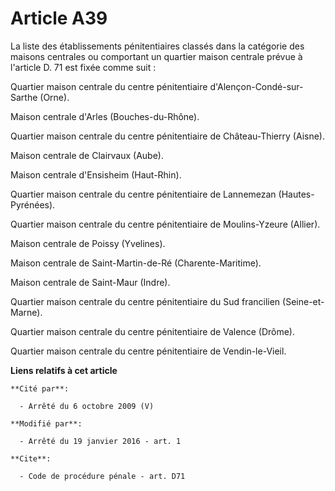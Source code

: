 # Article A39

La liste des établissements pénitentiaires classés dans la catégorie des maisons centrales ou comportant un quartier maison
centrale prévue à l'article D. 71 est fixée comme suit : 

Quartier maison centrale du centre pénitentiaire d'Alençon-Condé-sur-Sarthe (Orne). 

Maison centrale d'Arles (Bouches-du-Rhône). 

Quartier maison centrale du centre pénitentiaire de Château-Thierry (Aisne). 

Maison centrale de Clairvaux (Aube). 

Maison centrale d'Ensisheim (Haut-Rhin). 

Quartier maison centrale du centre pénitentiaire de Lannemezan (Hautes-Pyrénées).

Quartier maison centrale du centre pénitentiaire de Moulins-Yzeure (Allier). 

Maison centrale de Poissy (Yvelines). 

Maison centrale de Saint-Martin-de-Ré (Charente-Maritime). 

Maison centrale de Saint-Maur (Indre). 

Quartier maison centrale du centre pénitentiaire du Sud francilien (Seine-et-Marne). 

Quartier maison centrale du centre pénitentiaire de Valence (Drôme). 

Quartier maison centrale du centre pénitentiaire de Vendin-le-Vieil.

**Liens relatifs à cet article**

	**Cité par**:

	  - Arrêté du 6 octobre 2009 (V)

	**Modifié par**:

	  - Arrêté du 19 janvier 2016 - art. 1

	**Cite**:

	  - Code de procédure pénale - art. D71
